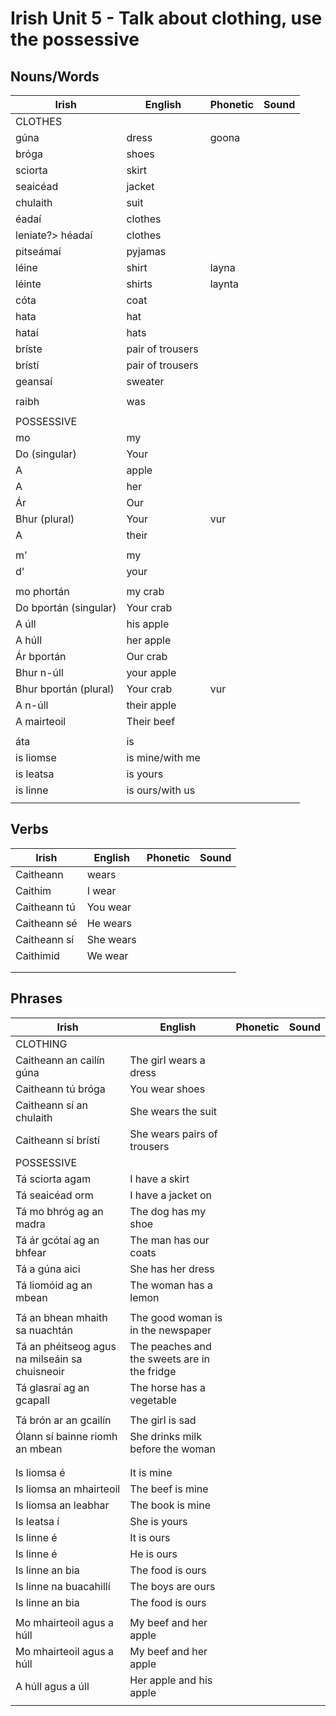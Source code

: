 # Irish Unit 5 - Talk about clothing, use the possessive

## Nouns/Words

| Irish | English | Phonetic | Sound |
| ------| ------- | -------- | ----- |
| CLOTHES |  |  |  |
| gúna | dress | goona |  |
| bróga | shoes |  |  |
| sciorta | skirt |  |  |
| seaicéad | jacket |  |  |
| chulaith | suit |  |  |
| éadaí | clothes |  |  |
|leniate?> héadaí | clothes |  |  |
| pitseámaí | pyjamas |  |  |
| léine | shirt | layna |  |
| léinte | shirts | laynta |  |
| cóta| coat |  |  |
| hata | hat |  |  |
| hataí | hats |  |  |
| bríste | pair of trousers |  |  |
| brístí | pair of trousers |  |  |
| geansaí | sweater |  |  |
|  |  |  |  |
| raibh | was |  |  |
|  |  |  |  |
| POSSESSIVE |  |  |  |
| mo | my   |  |  |
| Do (singular)| Your  |  |  |
| A | apple |  |  |
| A | her |  |  |
| Ár | Our  |  |  |
| Bhur (plural) | Your  | vur |  |
| A  | their  |  |  |
|  |  |  |  |
| m' | my |  |  |
| d' | your |  |  |
|  |  |  |  |
| mo phortán | my crab  |  |  |
| Do bportán (singular)| Your crab |  |  |
| A úll | his apple |  |  |
| A húll | her apple |  |  |
| Ár bportán | Our crab |  |  |
| Bhur n-úll | your apple |  |  |
| Bhur bportán (plural) | Your crab | vur |  |
| A n-úll | their apple |  |  |
| A mairteoil | Their beef |  |  |
|  |  |  |  |
| áta | is |  |  |
| is liomse | is mine/with me |  |  |???
| is leatsa | is yours |  |  |
| is linne | is ours/with us |  |  |???
|  |  |  |  |

## Verbs

| Irish | English | Phonetic | Sound |
| ------| ------- | -------- |----- |
| Caitheann | wears |  |  |
| Caithim | I wear |  |  |
| Caitheann tú | You wear |  |  |
| Caitheann sé | He wears |  |  |
| Caitheann sí | She wears |  |  |
| Caithimid | We wear |  |  |
|  |  |  |  |
|  |  |  |  |

## Phrases
| Irish | English | Phonetic | Sound |
| ------| ------- | -------- |----- |
| CLOTHING
| Caitheann an cailín gúna | The girl wears a dress |  |  |
| Caitheann tú bróga | You wear shoes |  |  |
| Caitheann sí an chulaith | She wears the suit |  |  |
| Caitheann sí brístí | She wears pairs of trousers |  |  |
| POSSESSIVE
| Tá sciorta agam | I have a skirt |  |  |
| Tá seaicéad orm | I have a jacket on |  |  |
| Tá mo bhróg ag an madra | The dog has my shoe |  |  |
| Tá ár gcótaí ag an bhfear | The man has our coats |  |  |
| Tá a gúna aici | She has her dress |  |  |
| Tá liomóid ag an mbean | The woman has a lemon |  |  |
|  |  |  |  |
| Tá an bhean mhaith sa nuachtán | The good woman is in the newspaper |  |  |
| Tá an phéitseog agus na milseáin sa chuisneoir | The peaches and the sweets are in the fridge |  |  |
| Tá glasraí ag an gcapall | The horse has a vegetable |  |  |
|  |  |  |  |
| Tá brón ar an gcailín | The girl is sad |  |  |
| Ólann sí bainne riomh an mbean | She drinks milk before the woman |  |  |
|  |  |  |  |
|  |  |  |  |
| Is liomsa é | It is mine |  |  |
| Is liomsa an mhairteoil | The beef is mine |  |  |
| Is liomsa an leabhar | The book is mine |  |  |
| Is leatsa í | She is yours |  |  |
| Is linne é | It is ours |  |  |???
| Is linne é | He is ours |  |  |???
| Is linne an bia | The food is ours |  |  |
| Is linne na buacahillí | The boys are ours |  |  |
| Is linne an bia | The food is ours |  |  |
|  |  |  |  |
| Mo mhairteoil agus a húll | My beef and her apple |  |  |
| Mo mhairteoil agus a húll | My beef and her apple |  |  |
| A húll agus a úll | Her apple and his apple |  |  |
|  |  |  |  |